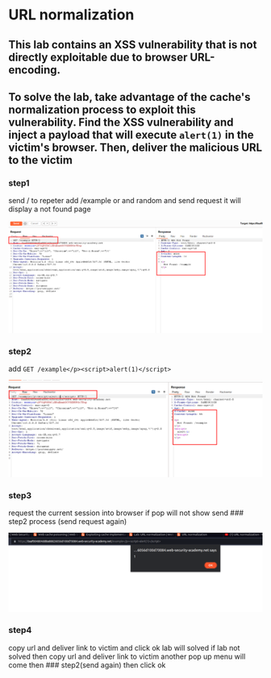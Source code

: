 # URL normalization

## This lab contains an XSS vulnerability that is not directly exploitable due to browser URL-encoding.

## To solve the lab, take advantage of the cache's normalization process to exploit this vulnerability. Find the XSS vulnerability and inject a payload that will execute `alert(1)` in the victim's browser. Then, deliver the malicious URL to the victim

### step1

send / to repeter
add /example or and random
and send request it will display a not found page

![screenshot](./images/lab9_add_random_get_request.png)

### step2

add `GET /example</p><script>alert(1)</script>`

![screenshot](./images/lab9_add_payload_into_repeter.png)

### step3

request the current session into browser
if pop will not show
send ### step2 process (send request again)

![screenshot](./images/lab9_alertpop_up_testing.png)

### step4

copy url and deliver link to victim and click ok lab will solved
if lab not solved
then copy url and deliver link to victim another pop up menu will come then ### step2(send again) then click ok
